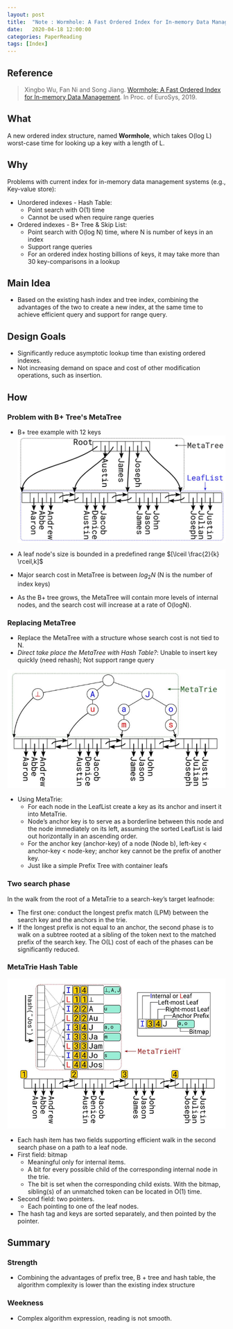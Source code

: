```yaml
---
layout: post
title:  "Note : Wormhole: A Fast Ordered Index for In-memory Data Management"
date:   2020-04-18 12:00:00
categories: PaperReading
tags: [Index]
---
```


## Reference

> Xingbo Wu, Fan Ni and Song Jiang. [Wormhole: A Fast Ordered Index for In-memory Data Management](https://dl.acm.org/doi/pdf/10.1145/3302424.3303955?download=true). In Proc. of EuroSys, 2019.

## What

A new ordered index structure, named **Wormhole**, which takes O(log L) worst-case time for looking up a key with a length of L.

<!-- more -->

## Why

Problems with current index for in-memory data management systems (e.g., Key-value store):

* Unordered indexes - Hash Table:
    * Point search with O(1) time
    * Cannot be used when require range queries
* Ordered indexes - B+ Tree & Skip List:
    * Point search with O(log N) time, where N is number of keys in an index
    * Support range queries
    * For an ordered index hosting billions of keys, it may take more than 30 key-comparisons in a lookup

## Main Idea

* Based on the existing hash index and tree index, combining the advantages of the two to create a new index, at the same time to achieve efficient query and support for range query.

## Design Goals

* Significantly reduce asymptotic lookup time than existing ordered indexes.
* Not increasing demand on space and cost of other modification operations, such as insertion.

## How

### Problem with B+ Tree's MetaTree

* B+ tree example with 12 keys
![b+ tree](img/paperReading/Wormhole-BTree.jpg)

* A leaf node's size is bounded in a predefined range $[\lceil \frac{2}{k} \rceil,k]$
* Major search cost in MetaTree is between $log_2N$ (N is the number of index keys)
* As the B+ tree grows, the MetaTree will contain more levels of internal nodes, and the search cost will increase at a rate of O(logN).

### Replacing MetaTree

* Replace the MetaTree with a structure whose search cost is not tied to N.
* *Direct take place the MetaTree with Hash Table?*: Unable to insert key quickly (need rehash); Not support range query

![MetaTrie](img/paperReading/Wormhole-MetaTrie.jpg)

* Using MetaTrie:
    * For each node in the LeafList create a key as its anchor and insert it into MetaTrie. 
    * Node’s anchor key is to serve as a borderline between this node and the node immediately on its left, assuming the sorted LeafList is laid out horizontally in an ascending order.
    * For the anchor key (anchor-key) of a node (Node b), left-key < anchor-key < node-key; anchor key cannot be the prefix of another key.
    * Just like a simple Prefix Tree with container leafs

### Two search phase

In the walk from the root of a MetaTrie to a search-key’s target leafnode:

* The first one: conduct the longest prefix match (LPM) between the search key and the anchors in the trie.
* If the longest prefix is not equal to an anchor, the second phase is to walk on a subtree rooted at a sibling of the token next to the matched prefix of the search key. The O(L) cost of each of the phases can be significantly reduced.

### MetaTrie Hash Table

![MetaTrie Hash Table](img/paperReading/Wormhole-Hash.jpg)

* Each hash item has two fields supporting efficient walk in the second search phase on a path to a leaf node.
* First field: bitmap
    * Meaningful only for internal items. 
    * A bit for every possible child of the corresponding internal node in the trie.
    * The bit is set when the corresponding child exists. With the bitmap, sibling(s) of an unmatched token can be located in O(1) time.
* Second field: two pointers.
    * Each pointing to one of the leaf nodes.
* The hash tag and keys are sorted separately, and then pointed by the pointer.

## Summary

### Strength

* Combining the advantages of prefix tree, B + tree and hash table, the algorithm complexity is lower than the existing index structure

### Weekness

* Complex algorithm expression, reading is not smooth.